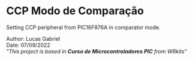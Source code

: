 # **CCP Modo de Comparação**
Setting CCP peripheral from PIC16F876A in comparator mode.

Author: Lucas Gabriel <br/>
Date: 07/09/2022 <br/>
_"This project is based in **Curso de Microcontroladores PIC** from WRkits"_
